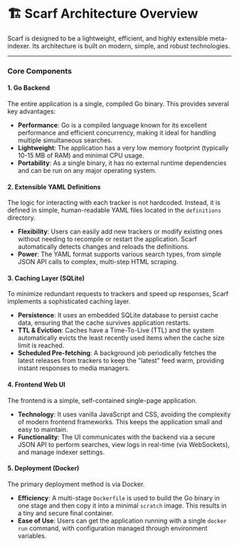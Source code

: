 # 🏗️ Scarf Architecture Overview

Scarf is designed to be a lightweight, efficient, and highly extensible meta-indexer. Its architecture is built on modern, simple, and robust technologies.



---

### Core Components

#### 1. Go Backend
The entire application is a single, compiled Go binary. This provides several key advantages:
-   **Performance**: Go is a compiled language known for its excellent performance and efficient concurrency, making it ideal for handling multiple simultaneous searches.
-   **Lightweight**: The application has a very low memory footprint (typically 10-15 MB of RAM) and minimal CPU usage.
-   **Portability**: As a single binary, it has no external runtime dependencies and can be run on any major operating system.

#### 2. Extensible YAML Definitions
The logic for interacting with each tracker is not hardcoded. Instead, it is defined in simple, human-readable YAML files located in the `definitions` directory.
-   **Flexibility**: Users can easily add new trackers or modify existing ones without needing to recompile or restart the application. Scarf automatically detects changes and reloads the definitions.
-   **Power**: The YAML format supports various search types, from simple JSON API calls to complex, multi-step HTML scraping.

#### 3. Caching Layer (SQLite)
To minimize redundant requests to trackers and speed up responses, Scarf implements a sophisticated caching layer.
-   **Persistence**: It uses an embedded SQLite database to persist cache data, ensuring that the cache survives application restarts.
-   **TTL & Eviction**: Caches have a Time-To-Live (TTL) and the system automatically evicts the least recently used items when the cache size limit is reached.
-   **Scheduled Pre-fetching**: A background job periodically fetches the latest releases from trackers to keep the "latest" feed warm, providing instant responses to media managers.

#### 4. Frontend Web UI
The frontend is a simple, self-contained single-page application.
-   **Technology**: It uses vanilla JavaScript and CSS, avoiding the complexity of modern frontend frameworks. This keeps the application small and easy to maintain.
-   **Functionality**: The UI communicates with the backend via a secure JSON API to perform searches, view logs in real-time (via WebSockets), and manage indexer settings.

#### 5. Deployment (Docker)
The primary deployment method is via Docker.
-   **Efficiency**: A multi-stage `Dockerfile` is used to build the Go binary in one stage and then copy it into a minimal `scratch` image. This results in a tiny and secure final container.
-   **Ease of Use**: Users can get the application running with a single `docker run` command, with configuration managed through environment variables.